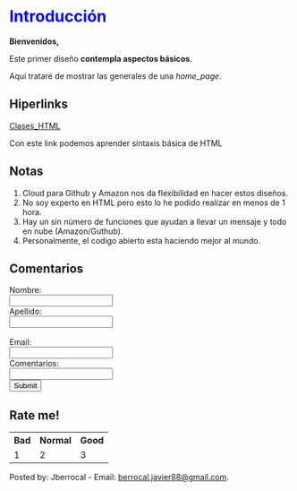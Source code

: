 <html lang="en">
<head>
  <meta charset="UTF-8">
  <title>Tarea Modulo 1 - MIT WEBPAGE GITHUB</title>
</head>
<body>
  <h1 style="color:blue;">Introducción</h1>
  <p><b>Bienvenidos,</b></p> 
  <p>Este primer diseño <b>contempla aspectos básicos</b>.</p> 
  <p>Aquí trataré de mostrar las generales de una <dfn>home_page</dfn>.</p>
  <h2>Hiperlinks</h2>
  <a href="https://www.w3schools.com">Clases_HTML</a>
  <p>Con este link podemos aprender sintaxis básica de HTML</p>
  <h2>Notas</h2>
  <ol>
    <li>Cloud para Github y Amazon nos da flexibilidad en hacer estos diseños.</li>
    <li>No soy experto en HTML pero esto lo he podido realizar en menos de 1 hora.</li>
    <li>Hay un sin número de funciones que ayudan a llevar un mensaje y todo en nube (Amazon/Guthub).</li>
    <li>Personalmente, el codigo abierto esta haciendo mejor al mundo.</li>
  </ol>
  <h2>Comentarios</h2>

<form action="/action_page.php">
  <label for="fname">Nombre:</label><br>
  <input type="text" id="fname" name="fname"><br>
  <label for="lname">Apellido:</label><br>
  <input type="text" id="lname" name="lname"><br><br>
  <label for="fname">Email:</label><br>
  <input type="text" id="ename" name="ename"><br>
  <label for="fname">Comentarios:</label><br>
  <input type="text" id="comm" name="comm"><br>
  <input type="submit">
</form>
<p> </p>
<h2>Rate me!</h2>
<table>
  <tr>
    <th>Bad</th>
    <th>Normal</th>
    <th>Good</th>
  </tr>
  <tr>
    <td>1</td>
    <td>2</td>
    <td>3</td>
  </tr>
</table>
<footer>
  <p>Posted by: Jberrocal - Email: <a href="mailto:berrocal.javier88@gmail.com">berrocal.javier88@gmail.com</a>.</p>
</footer>

<!--<p>If you click the "Submit" button, the form-data will be sent to a page called "/action_page.php".</p>-->

</body>
</html>
